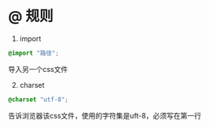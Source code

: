 # @ 规则

1. import

```css
@import "路径";
```

导入另一个css文件

2. charset

```css
@charset "utf-8";
```

告诉浏览器该css文件，使用的字符集是uft-8，必须写在第一行

